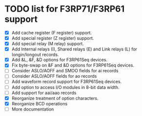 TODO list for F3RP71/F3RP61 support
====

- [x] Add cache register (F register) support.
- [x] Add special register (Z register) support.
- [x] Add special relay (M relay) support.
- [x] Add Internal relays (I), Shared relays (E) and Link relays (L) for longin/longout records.
- [x] Add &L, &F, &D options for F3RP61Seq devices.
- [x] Fix byte-swap on &F and &D options for F3RP61Seq devices.
- [ ] Consider ASLO/AOFF and SMOO fields for ai records
- [ ] Consider ASLO/AOFF fields for ao records
- [ ] Add waveform record support for F3RP61Seq devices.
- [ ] Add option to access I/O modules in 8-bit data width.
- [ ] Add support for aai/aao records
- [x] Reorganize treatment of option characters.
- [x] Reorganize BCD operations
- [ ] More documentation
